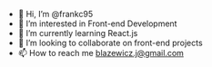 - 👋 Hi, I’m @frankc95
- 👀 I’m interested in Front-end Development
- 🌱 I’m currently learning React.js
- 💞️ I’m looking to collaborate on front-end projects
- 📫 How to reach me blazewicz.j@gmail.com

<!---
frankc95/frankc95 is a ✨ special ✨ repository because its `README.md` (this file) appears on your GitHub profile.
You can click the Preview link to take a look at your changes.
--->
